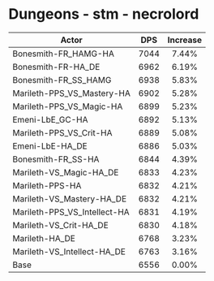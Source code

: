 # Dungeons - stm - necrolord
| Actor | DPS | Increase |
|---|:---:|:---:|
|Bonesmith-FR_HAMG-HA|7044|7.44%|
|Bonesmith-FR-HA_DE|6962|6.19%|
|Bonesmith-FR_SS_HAMG|6938|5.83%|
|Marileth-PPS_VS_Mastery-HA|6902|5.28%|
|Marileth-PPS_VS_Magic-HA|6899|5.23%|
|Emeni-LbE_GC-HA|6892|5.13%|
|Marileth-PPS_VS_Crit-HA|6889|5.08%|
|Emeni-LbE-HA_DE|6886|5.03%|
|Bonesmith-FR_SS-HA|6844|4.39%|
|Marileth-VS_Magic-HA_DE|6833|4.23%|
|Marileth-PPS-HA|6832|4.21%|
|Marileth-VS_Mastery-HA_DE|6832|4.21%|
|Marileth-PPS_VS_Intellect-HA|6831|4.19%|
|Marileth-VS_Crit-HA_DE|6830|4.18%|
|Marileth-HA_DE|6768|3.23%|
|Marileth-VS_Intellect-HA_DE|6763|3.16%|
|Base|6556|0.00%|

